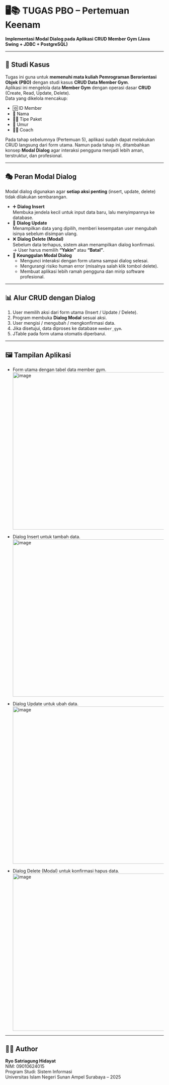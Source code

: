# 🖥️📚 TUGAS PBO – Pertemuan Keenam  

**Implementasi Modal Dialog pada Aplikasi CRUD Member Gym (Java Swing + JDBC + PostgreSQL)**  

---

## 📄 Studi Kasus  
Tugas ini guna untuk **memenuhi mata kuliah Pemrograman Berorientasi Objek (PBO)** dengan studi kasus **CRUD Data Member Gym**.  
Aplikasi ini mengelola data **Member Gym** dengan operasi dasar **CRUD** (Create, Read, Update, Delete).  
Data yang dikelola mencakup:  
- 🆔 ID Member  
- 👤 Nama  
- 🏋️‍♂️ Tipe Paket  
- 🎯 Umur  
- 🧑‍🏫 Coach  

Pada tahap sebelumnya (Pertemuan 5), aplikasi sudah dapat melakukan CRUD langsung dari form utama. Namun pada tahap ini, ditambahkan konsep **Modal Dialog** agar interaksi pengguna menjadi lebih aman, terstruktur, dan profesional.  

---

## 🎭 Peran Modal Dialog  
Modal dialog digunakan agar **setiap aksi penting** (insert, update, delete) tidak dilakukan sembarangan.  

- ➕ **Dialog Insert**  
  Membuka jendela kecil untuk input data baru, lalu menyimpannya ke database.  
- 🔄 **Dialog Update**  
  Menampilkan data yang dipilih, memberi kesempatan user mengubah isinya sebelum disimpan ulang.  
- ❌ **Dialog Delete (Modal)**  
  Sebelum data terhapus, sistem akan menampilkan dialog konfirmasi.  
  → User harus memilih **“Yakin”** atau **“Batal”**.  
- 🎯 **Keunggulan Modal Dialog**  
  - Mengunci interaksi dengan form utama sampai dialog selesai.  
  - Mengurangi risiko human error (misalnya salah klik tombol delete).  
  - Membuat aplikasi lebih ramah pengguna dan mirip software profesional.  

---

## 📊 Alur CRUD dengan Dialog  
1. User memilih aksi dari form utama (Insert / Update / Delete).  
2. Program membuka **Dialog Modal** sesuai aksi.  
3. User mengisi / mengubah / mengkonfirmasi data.  
4. Jika disetujui, data diproses ke database `member_gym`.  
5. JTable pada form utama otomatis diperbarui.  

---

## 🖼️ Tampilan Aplikasi  
- Form utama dengan tabel data member gym.
  <img width="800" height="500" alt="image" src="https://github.com/user-attachments/assets/c4a37292-e137-403e-be0b-33d61fa2c75e" />

- Dialog Insert untuk tambah data.
  <img width="800" height="500" alt="image" src="https://github.com/user-attachments/assets/9db33bab-95ed-4384-910e-a08bf64963ba" />

- Dialog Update untuk ubah data.
  <img width="800" height="500" alt="image" src="https://github.com/user-attachments/assets/5ac66ae1-d5e8-4e85-aed0-6406fafb6a84" />

- Dialog Delete (Modal) untuk konfirmasi hapus data.
  <img width="800" height="500" alt="image" src="https://github.com/user-attachments/assets/0db75344-a77c-4157-8892-699c5c0068de" />

 

---

## 👨‍💻 Author  
**Ryo Satriagung Hidayat**  
NIM: 09010624015  
Program Studi: Sistem Informasi  
Universitas Islam Negeri Sunan Ampel Surabaya – 2025  

